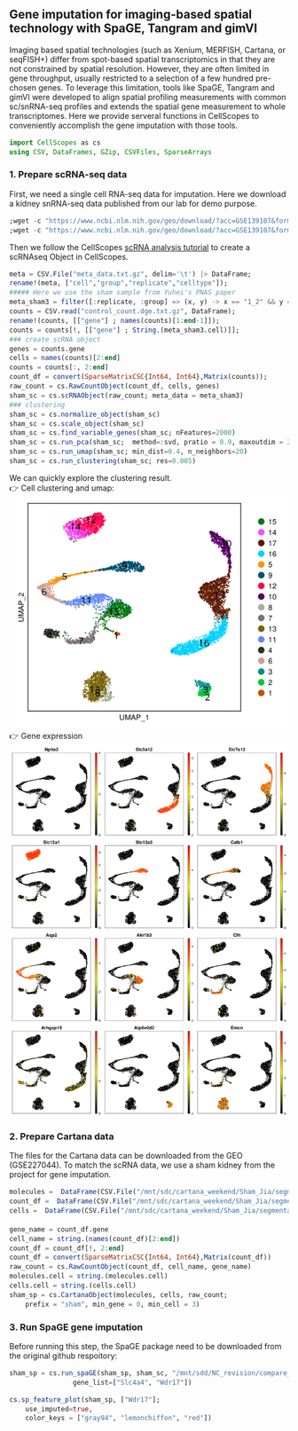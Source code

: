 ## Gene imputation for imaging-based spatial technology with SpaGE, Tangram and gimVI
Imaging based spatial technologies (such as Xenium, MERFISH, Cartana, or seqFISH+) differ from spot-based spatial transcriptomics in that they are not constrained by spatial resolution. However, they are often limited in gene throughput, usually restricted to a selection of a few hundred pre-chosen genes. To leverage this limitation, tools like SpaGE, Tangram and gimVI were developed to align spatial profiling measurements with common sc/snRNA-seq profiles and extends the spatial gene measurement to whole transcriptomes. Here we provide serveral functions in CellScopes to conveniently accomplish the gene imputation with those tools.
```julia
import CellScopes as cs
using CSV, DataFrames, GZip, CSVFiles, SparseArrays
```
### 1. Prepare scRNA-seq data
First, we need a single cell RNA-seq data for imputation. Here we download a kidney snRNA-seq data published from our lab for demo purpose. 
```julia
;wget -c "https://www.ncbi.nlm.nih.gov/geo/download/?acc=GSE139107&format=file&file=GSE139107%5FMouseIRI%5Fcontrol%2Edge%2Etxt%2Egz" -O control_count.dge.txt.gz
;wget -c "https://www.ncbi.nlm.nih.gov/geo/download/?acc=GSE139107&format=file&file=GSE139107%5FMouseIRI%2Emetadata%2Etxt%2Egz" -O meta_data.csv.gz
```
Then we follow the CellScopes [scRNA analysis tutorial](https://github.com/HaojiaWu/CellScopes.jl/tree/main/docs/scRNA_tutorial) to create a scRNAseq Object in CellScopes.

```julia
meta = CSV.File("meta_data.txt.gz", delim='\t') |> DataFrame;
rename!(meta, ["cell","group","replicate","celltype"]);
##### Here we use the sham sample from Yuhei's PNAS paper
meta_sham3 = filter([:replicate, :group] => (x, y) -> x == "1_2" && y == "Control", meta);
counts = CSV.read("control_count.dge.txt.gz", DataFrame);
rename!(counts, [["gene"] ; names(counts)[1:end-1]]);
counts = counts[!, [["gene"] ; String.(meta_sham3.cell)]];
### create scRNA object
genes = counts.gene
cells = names(counts)[2:end]
counts = counts[:, 2:end]
count_df = convert(SparseMatrixCSC{Int64, Int64},Matrix(counts));
raw_count = cs.RawCountObject(count_df, cells, genes)
sham_sc = cs.scRNAObject(raw_count; meta_data = meta_sham3)
### clustering
sham_sc = cs.normalize_object(sham_sc)
sham_sc = cs.scale_object(sham_sc)
sham_sc = cs.find_variable_genes(sham_sc; nFeatures=2000)
sham_sc = cs.run_pca(sham_sc;  method=:svd, pratio = 0.9, maxoutdim = 20)
sham_sc = cs.run_umap(sham_sc; min_dist=0.4, n_neighbors=20)
sham_sc = cs.run_clustering(sham_sc; res=0.005)
```
We can quickly explore the clustering result.
<br>
:point_right: Cell clustering and umap:
<br>
<img src="https://github.com/HaojiaWu/CellScopes.jl/blob/main/data/kidney_sc.png" width="600"> 
<br>
:point_right: Gene expression
<br>
<img src="https://github.com/HaojiaWu/CellScopes.jl/blob/main/data/kidney_gene.png" width="800"> <br>

### 2. Prepare Cartana data
The files for the Cartana data can be downloaded from the GEO (GSE227044). To match the scRNA data, we use a sham kidney from the project for gene imputation.
```julia
molecules =  DataFrame(CSV.File("/mnt/sdc/cartana_weekend/Sham_Jia/segmentation.csv"))
count_df =  DataFrame(CSV.File("/mnt/sdc/cartana_weekend/Sham_Jia/segmentation_counts.tsv"))
cells =  DataFrame(CSV.File("/mnt/sdc/cartana_weekend/Sham_Jia/segmentation_cell_stats.csv"))

gene_name = count_df.gene
cell_name = string.(names(count_df)[2:end])
count_df = count_df[!, 2:end]
count_df = convert(SparseMatrixCSC{Int64, Int64},Matrix(count_df))
raw_count = cs.RawCountObject(count_df, cell_name, gene_name)
molecules.cell = string.(molecules.cell)
cells.cell = string.(cells.cell)
sham_sp = cs.CartanaObject(molecules, cells, raw_count;
    prefix = "sham", min_gene = 0, min_cell = 3)
```
### 3. Run SpaGE gene imputation
Before running this step, the SpaGE package need to be downloaded from the original github respoitory:
```julia
sham_sp = cs.run_spaGE(sham_sp, sham_sc, "/mnt/sdd/NC_revision/compare_seurat/SpaGE/"; 
                gene_list=["Slc4a4", "Wdr17"])
```

```julia
cs.sp_feature_plot(sham_sp, ["Wdr17"]; 
    use_imputed=true, 
    color_keys = ["gray94", "lemonchiffon", "red"])
```


